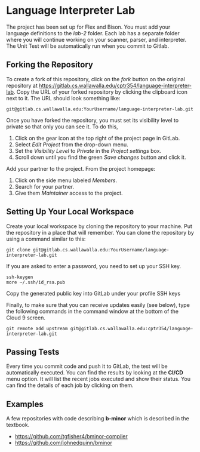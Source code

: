 # Language Interpreter Lab

The project has been set up for Flex and Bison.
You must add your language definitions to the _lab-2_ folder.
Each lab has a separate folder where you will continue working on your scanner, parser, and interpreter.
The Unit Test will be automatically run when you commit to Gitlab.

## Forking the Repository

To create a fork of this repository, click on the *fork* button on the original repository at <https://gitlab.cs.wallawalla.edu/cptr354/language-interpreter-lab>.
Copy the URL of your forked repository by clicking the clipboard icon next to it.
The URL should look something like:

```shell
git@gitlab.cs.wallawalla.edu:YourUsername/language-interpreter-lab.git
```

Once you have forked the repository, you must set its visibility level to private so that only you can see it.
To do this,

1. Click on the gear icon at the top right of the project page in GitLab.
2. Select *Edit Project* from the drop-down menu.
3. Set the *Visibility Level* to *Private* in the *Project settings* box.
4. Scroll down until you find the green *Save changes* button and click it.

Add your partner to the project.
From the project homepage:

1. Click on the side menu labeled *Members*.
2. Search for your partner.
3. Give them *Maintainer* access to the project.

## Setting Up Your Local Workspace

Create your local workspace by cloning the repository to your machine.
Put the repository in a place that will remember.
You can clone the repository by using a command similar to this:

```shell
git clone git@gitlab.cs.wallawalla.edu:YourUsername/language-interpreter-lab.git
```

If you are asked to enter a password, you need to set up your SSH key.

```shell
ssh-keygen
more ~/.ssh/id_rsa.pub
```

Copy the generated public key into GitLab under your profile SSH keys

Finally, to make sure that you can receive updates easily (see below), type the
following commands in the command window at the bottom of the Cloud 9 screen.

```shell
git remote add upstream git@gitlab.cs.wallawalla.edu:cptr354/language-interpreter-lab.git
```

## Passing Tests

Every time you commit code and push it to GitLab, the test will be automatically executed.
You can find the results by looking at the **CI/CD** menu option.
It will list the recent jobs executed and show their status.
You can find the details of each job by clicking on them.


## Examples

A few repositories with code describing **b-minor** which is described in the textbook.

* <https://github.com/tgfisher4/bminor-compiler>
* <https://github.com/johnedquinn/bminor>
